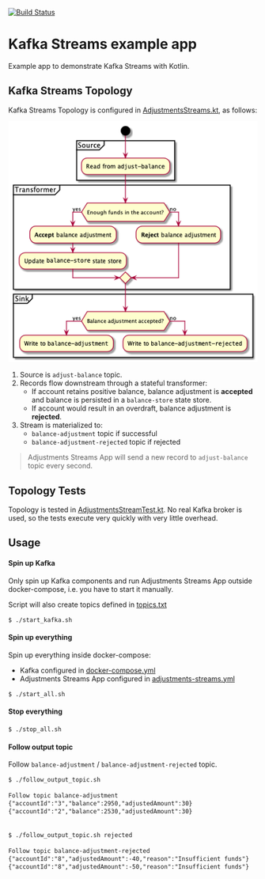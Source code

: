 [![Build Status](https://travis-ci.org/nejckorasa/kafka-streams-balances.svg?branch=master)](https://travis-ci.org/nejckorasa/kafka-streams-balances)

# Kafka Streams example app

Example app to demonstrate Kafka Streams with Kotlin. 


## Kafka Streams Topology

Kafka Streams Topology is configured in [AdjustmentsStreams.kt](src/main/kotlin/tech/nejckorasa/kafka/balances/AdjustmentsStreams.kt), as follows:

![Topology Diagram](./topology/diagram.png)

1. Source is `adjust-balance` topic.
2. Records flow downstream through a stateful transformer:
    - If account retains positive balance, balance adjustment is **accepted** and balance is persisted in a `balance-store` state store.
    - If account would result in an overdraft, balance adjustment is **rejected**.
3. Stream is materialized to:
    - `balance-adjustment` topic if successful
    - `balance-adjustment-rejected` topic if rejected


> Adjustments Streams App will send a new record to `adjust-balance` topic every second. 

## Topology Tests

Topology is tested in [AdjustmentsStreamTest.kt](src/test/kotlin/tech/nejckorasa/kafka/balances/AdjustmentsStreamTest.kt). No real Kafka broker is used, so the tests execute very quickly with very little overhead.

## Usage

#### Spin up Kafka

Only spin up Kafka components and run Adjustments Streams App outside docker-compose, i.e. you have to start it manually.

Script will also create topics defined in [topics.txt](topics/topics.txt)

```console
$ ./start_kafka.sh
``` 

#### Spin up everything

Spin up everything inside docker-compose:
 - Kafka configured in [docker-compose.yml](docker-compose.yml)
 - Adjustments Streams App configured in [adjustments-streams.yml](adjustments-streams.yml)

```console
$ ./start_all.sh
``` 

#### Stop everything

```console
$ ./stop_all.sh
``` 

#### Follow output topic

Follow `balance-adjustment` / `balance-adjustment-rejected` topic. 

```console
$ ./follow_output_topic.sh

Follow topic balance-adjustment
{"accountId":"3","balance":2950,"adjustedAmount":30}
{"accountId":"2","balance":2530,"adjustedAmount":30}


$ ./follow_output_topic.sh rejected

Follow topic balance-adjustment-rejected
{"accountId":"8","adjustedAmount":-40,"reason":"Insufficient funds"}
{"accountId":"8","adjustedAmount":-50,"reason":"Insufficient funds"}

``` 
